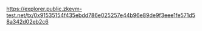 https://explorer.public.zkevm-test.net/tx/0x91535154f435ebdd786e025257e44b96e89de9f3eee1fe571d58a342d02eb2c6
